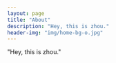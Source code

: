 ```yaml
---
layout: page
title: "About"
description: "Hey, this is zhou."
header-img: "img/home-bg-o.jpg"
---
```

"Hey, this is zhou."
